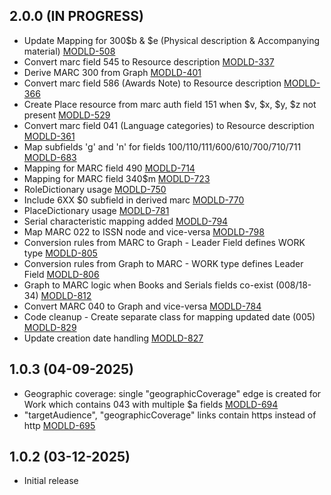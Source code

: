 ## 2.0.0 (IN PROGRESS)
- Update Mapping for 300$b & $e (Physical description & Accompanying material) [MODLD-508](https://folio-org.atlassian.net/browse/MODLD-508)
- Convert marc field 545 to Resource description [MODLD-337](https://folio-org.atlassian.net/browse/MODLD-337)
- Derive MARC 300 from Graph [MODLD-401](https://folio-org.atlassian.net/browse/MODLD-401)
- Convert marc field 586 (Awards Note) to Resource description [MODLD-366](https://folio-org.atlassian.net/browse/MODLD-366)
- Create Place resource from marc auth field 151 when $v, $x, $y, $z not present [MODLD-529](https://folio-org.atlassian.net/browse/MODLD-529)
- Convert marc field 041 (Language categories) to Resource description [MODLD-361](https://folio-org.atlassian.net/browse/MODLD-361)
- Map subfields 'g' and 'n' for fields 100/110/111/600/610/700/710/711 [MODLD-683](https://folio-org.atlassian.net/browse/MODLD-683)
- Mapping for MARC field 490 [MODLD-714](https://folio-org.atlassian.net/browse/MODLD-714)
- Mapping for MARC field 340$m [MODLD-723](https://folio-org.atlassian.net/browse/MODLD-723)
- RoleDictionary usage [MODLD-750](https://folio-org.atlassian.net/browse/MODLD-750)
- Include 6XX $0 subfield in derived marc [MODLD-770](https://folio-org.atlassian.net/browse/MODLD-770)
- PlaceDictionary usage [MODLD-781](https://folio-org.atlassian.net/browse/MODLD-781)
- Serial characteristic mapping added [MODLD-794](https://folio-org.atlassian.net/browse/MODLD-794)
- Map MARC 022 to ISSN node and vice-versa [MODLD-798](https://folio-org.atlassian.net/browse/MODLD-798)
- Conversion rules from MARC to Graph - Leader Field defines WORK type [MODLD-805](https://folio-org.atlassian.net/browse/MODLD-805)
- Conversion rules from Graph to MARC - WORK type defines Leader Field [MODLD-806](https://folio-org.atlassian.net/browse/MODLD-806)
- Graph to MARC logic when Books and Serials fields co-exist (008/18-34) [MODLD-812](https://folio-org.atlassian.net/browse/MODLD-812)
- Convert MARC 040 to Graph and vice-versa [MODLD-784](https://folio-org.atlassian.net/browse/MODLD-784)
- Code cleanup - Create separate class for mapping updated date (005) [MODLD-829](https://folio-org.atlassian.net/browse/MODLD-829)
- Update creation date handling [MODLD-827](https://folio-org.atlassian.net/browse/MODLD-827)

## 1.0.3 (04-09-2025)
- Geographic coverage: single "geographicCoverage" edge is created for Work which contains 043 with multiple $a fields [MODLD-694](https://folio-org.atlassian.net/browse/MODLD-694)
- "targetAudience", "geographicCoverage" links contain https instead of http [MODLD-695](https://folio-org.atlassian.net/browse/MODLD-695)

## 1.0.2 (03-12-2025)
- Initial release
